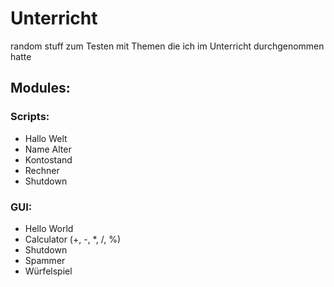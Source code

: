 # Unterricht
random stuff zum Testen mit Themen die ich im Unterricht durchgenommen hatte

## Modules:

### Scripts:
- Hallo Welt
- Name Alter
- Kontostand
- Rechner
- Shutdown
### GUI:
- Hello World
- Calculator (+, -, *, /, %)
- Shutdown
- Spammer
- Würfelspiel
